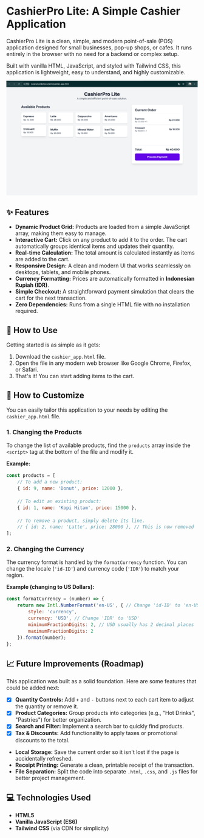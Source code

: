 # CashierPro Lite: A Simple Cashier Application

CashierPro Lite is a clean, simple, and modern point-of-sale (POS) application designed for small businesses, pop-up shops, or cafes. It runs entirely in the browser with no need for a backend or complex setup.

Built with vanilla HTML, JavaScript, and styled with Tailwind CSS, this application is lightweight, easy to understand, and highly customizable.

![cashier](cashier_app.png)


## ✨ Features

* **Dynamic Product Grid:** Products are loaded from a simple JavaScript array, making them easy to manage.
* **Interactive Cart:** Click on any product to add it to the order. The cart automatically groups identical items and updates their quantity.
* **Real-time Calculation:** The total amount is calculated instantly as items are added to the cart.
* **Responsive Design:** A clean and modern UI that works seamlessly on desktops, tablets, and mobile phones.
* **Currency Formatting:** Prices are automatically formatted in **Indonesian Rupiah (IDR)**.
* **Simple Checkout:** A straightforward payment simulation that clears the cart for the next transaction.
* **Zero Dependencies:** Runs from a single HTML file with no installation required.

## 🚀 How to Use

Getting started is as simple as it gets:

1.  Download the `cashier_app.html` file.
2.  Open the file in any modern web browser like Google Chrome, Firefox, or Safari.
3.  That's it! You can start adding items to the cart.

## 🔧 How to Customize

You can easily tailor this application to your needs by editing the `cashier_app.html` file.

### 1. Changing the Products

To change the list of available products, find the `products` array inside the `<script>` tag at the bottom of the file and modify it.

**Example:**

```javascript
const products = [
    // To add a new product:
    { id: 9, name: 'Donut', price: 12000 },

    // To edit an existing product:
    { id: 1, name: 'Kopi Hitam', price: 15000 },

    // To remove a product, simply delete its line.
    // { id: 2, name: 'Latte', price: 28000 }, // This is now removed
];
```

### 2. Changing the Currency

The currency format is handled by the `formatCurrency` function. You can change the locale (`'id-ID'`) and currency code (`'IDR'`) to match your region.

**Example (changing to US Dollars):**

```javascript
const formatCurrency = (number) => {
    return new Intl.NumberFormat('en-US', { // Change 'id-ID' to 'en-US'
        style: 'currency',
        currency: 'USD', // Change 'IDR' to 'USD'
        minimumFractionDigits: 2, // USD usually has 2 decimal places
        maximumFractionDigits: 2
    }).format(number);
};
```

## 📈 Future Improvements (Roadmap)

This application was built as a solid foundation. Here are some features that could be added next:

* [x] **Quantity Controls:** Add `+` and `-` buttons next to each cart item to adjust the quantity or remove it.
* [x] **Product Categories:** Group products into categories (e.g., "Hot Drinks", "Pastries") for better organization.
* [x] **Search and Filter:** Implement a search bar to quickly find products.
* [x] **Tax & Discounts:** Add functionality to apply taxes or promotional discounts to the total.
* **Local Storage:** Save the current order so it isn't lost if the page is accidentally refreshed.
* **Receipt Printing:** Generate a clean, printable receipt of the transaction.
* **File Separation:** Split the code into separate `.html`, `.css`, and `.js` files for better project management.

## 💻 Technologies Used

* **HTML5**
* **Vanilla JavaScript (ES6)**
* **Tailwind CSS** (via CDN for simplicity)

